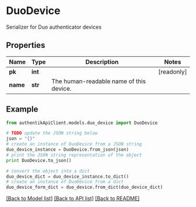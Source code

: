 # DuoDevice

Serializer for Duo authenticator devices

## Properties
Name | Type | Description | Notes
------------ | ------------- | ------------- | -------------
**pk** | **int** |  | [readonly] 
**name** | **str** | The human-readable name of this device. | 

## Example

```python
from authentikApiClient.models.duo_device import DuoDevice

# TODO update the JSON string below
json = "{}"
# create an instance of DuoDevice from a JSON string
duo_device_instance = DuoDevice.from_json(json)
# print the JSON string representation of the object
print DuoDevice.to_json()

# convert the object into a dict
duo_device_dict = duo_device_instance.to_dict()
# create an instance of DuoDevice from a dict
duo_device_form_dict = duo_device.from_dict(duo_device_dict)
```
[[Back to Model list]](../README.md#documentation-for-models) [[Back to API list]](../README.md#documentation-for-api-endpoints) [[Back to README]](../README.md)


